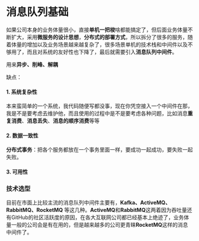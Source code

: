 # 消息队列基础

如果公司本身的业务体量很小，直接**单机一把梭**啥都能搞定了，但后面业务体量不断扩大，采用**微服务的设计思想**，**分布式的部署方式**，所以拆分了很多的服务，随着体量的增加以及业务场景越来越复杂了，很多场景单机的技术栈和中间件以及不够用了，而且对系统的友好性也下降了，最后就需要引入**消息队列中间件**。

用来**异步、削峰、解耦**

缺点：

#### 1. 系统复杂性

本来蛮简单的一个系统，我代码随便写都没事，现在你凭空接入一个中间件在那，我是不是要考虑去维护他，而且使用的过程中是不是要考虑各种问题，比如消息**重复消费**、**消息丢失**、**消息的顺序消费**等等

#### 2. 数据一致性

**分布式事务**：把各个服务都放在一个事务里面一样，要成功一起成功，要失败一起失败。

#### 3. 可用性

### 技术选型

目前在市面上比较主流的消息队列中间件主要有，**Kafka、ActiveMQ、RabbitMQ、RocketMQ** 等这几种。**ActiveMQ**和**RabbitMQ**这两着因为吞吐量还有GitHub的社区活跃度的原因，在各大互联网公司都已经基本上绝迹了，业务体量一般的公司会是有在用的，但是越来越多的公司更青睐**RocketMQ**这样的消息中间件了。


